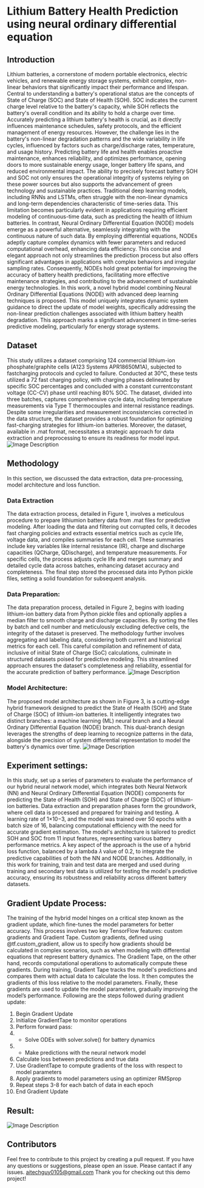 # Lithium Battery Health Prediction using neural ordinary differential equation

## Introduction
Lithium batteries, a cornerstone of modern portable electronics, electric vehicles, and renewable energy
storage systems, exhibit complex, non-linear behaviors that significantly impact their performance and
lifespan. Central to understanding a battery's operational status are the concepts of State of Charge (SOC)
and State of Health (SOH). SOC indicates the current charge level relative to the battery's capacity, while
SOH reflects the battery's overall condition and its ability to hold a charge over time. Accurately predicting
a lithium battery's health is crucial, as it directly influences maintenance schedules, safety protocols, and
the efficient management of energy resources. However, the challenge lies in the battery's non-linear
degradation patterns and the wide variability in life cycles, influenced by factors such as charge/discharge
rates, temperature, and usage history. Predicting battery life and health enables proactive maintenance,
enhances reliability, and optimizes performance, opening doors to more sustainable energy usage, longer
battery life spans, and reduced environmental impact. The ability to precisely forecast battery SOH and
SOC not only ensures the operational integrity of systems relying on these power sources but also
supports the advancement of green technology and sustainable practices.
Traditional deep learning models, including RNNs and LSTMs, often struggle with the non-linear dynamics
and long-term dependencies characteristic of time-series data. This limitation becomes particularly
evident in applications requiring efficient modeling of continuous-time data, such as predicting the health
of lithium batteries. In contrast, Neural Ordinary Differential Equation (NODE) models emerge as a
powerful alternative, seamlessly integrating with the continuous nature of such data. By employing
differential equations, NODEs adeptly capture complex dynamics with fewer parameters and reduced
computational overhead, enhancing data efficiency. This concise and elegant approach not only
streamlines the prediction process but also offers significant advantages in applications with complex
behaviors and irregular sampling rates. Consequently, NODEs hold great potential for improving the
accuracy of battery health predictions, facilitating more effective maintenance strategies, and
contributing to the advancement of sustainable energy technologies.
In this work, a novel hybrid model combining Neural Ordinary Differential Equations (NODE) with
advanced deep learning techniques is proposed. This model uniquely integrates dynamic system guidance
to direct the update of model weights, specifically addressing the non-linear prediction challenges
associated with lithium battery health degradation. This approach marks a significant advancement in
time-series predictive modeling, particularly for energy storage systems.
## Dataset
This study utilizes a dataset comprising 124 commercial lithium-ion phosphate/graphite cells
(A123 Systems APR18650M1A), subjected to fastcharging protocols and cycled to failure. Conducted
at 30°C, these tests utilized a 72 fast charging policy,
with charging phases delineated by specific SOC
percentages and concluded with a constant currentconstant voltage (CC-CV) phase until reaching 80%
SOC. The dataset, divided into three batches,
captures comprehensive cycle data, including
temperature measurements via Type T
thermocouples and internal resistance readings.
Despite some irregularities and measurement
inconsistencies corrected in the data structure, the
dataset provides a robust foundation for optimizing
fast-charging strategies for lithium-ion batteries.
Moreover, the dataset, available in .mat format,
necessitates a strategic approach for data extraction
and preprocessing to ensure its readiness for model
input.
![Image Description](./figure1.PNG)
## Methodology
In this section, we discussed the data extraction,
data pre-processing, model architecture and loss
function.
### Data Extraction
The data extraction process, detailed in Figure 1,
involves a meticulous procedure to prepare lithiumion battery data from .mat files for predictive
modeling. After loading the data and filtering out
corrupted cells, it decodes fast charging policies and
extracts essential metrics such as cycle life, voltage
data, and compiles summaries for each cell. These
summaries include key variables like internal
resistance (IR), charge and discharge capacities
(QCharge, QDischarge), and temperature
measurements. For specific cells, the process adjusts
cycle life and merges summary and detailed cycle
data across batches, enhancing dataset accuracy and
completeness. The final step stored the processed data into Python pickle files, setting a solid foundation
for subsequent analysis.
### Data Preparation:
The data preparation process, detailed in
Figure 2, begins with loading lithium-ion
battery data from Python pickle files and
optionally applies a median filter to smooth
charge and discharge capacities. By sorting
the files by batch and cell number and
meticulously excluding defective cells, the
integrity of the dataset is preserved. The
methodology further involves aggregating
and labeling data, considering both current
and historical metrics for each cell. This
careful compilation and refinement of data,
inclusive of initial State of Charge (SoC)
calculations, culminate in structured datasets
poised for predictive modeling. This
streamlined approach ensures the dataset's
completeness and reliability, essential for the
accurate prediction of battery performance.
![Image Description](figure2.PNG)
### Model Architecture:
The proposed model architecture as shown
in Figure 3, is a cutting-edge hybrid
framework designed to predict the State of
Health (SOH) and State of Charge (SOC) of
lithium-ion batteries. It intelligently
integrates two distinct branches: a machine
learning (ML) neural branch and a Neural
Ordinary Differential Equation (NODE)
branch. This dual-branch design leverages
the strengths of deep learning to recognize
patterns in the data, alongside the precision
of system differential representation to
model the battery's dynamics over time.
![Image Description](NODE.PNG)

## Experiment settings:
In this study, set up a series of parameters to evaluate the performance of our hybrid neural network
model, which integrates both Neural Network (NN) and Neural Ordinary Differential Equation (NODE)
components for predicting the State of Health (SOH) and State of Charge (SOC) of lithium-ion batteries.
Data extraction and preparation phases form the groundwork, where cell data is processed and prepared
for training and testing. A learning rate of 1×10−3, and the model was trained over 50 epochs with a batch
size of 16, balancing computational efficiency with the need for accurate gradient estimation. The model's
architecture is tailored to predict SOH and SOC from 11 input features, representing various battery
performance metrics. A key aspect of the approach is the use of a hybrid loss function, balanced by a
lambda 𝜆 value of 0.2, to integrate the predictive capabilities of both the NN and NODE branches.
Additionally, in this work for training, train and test data are merged and used during training and
secondary test data is utilized for testing the model's predictive accuracy, ensuring its robustness and
reliability across different battery datasets.
## Gradient Update Process:
The training of the hybrid model hinges on a critical step known as the gradient update, which fine-tunes
the model parameters for better accuracy. This process involves two key TensorFlow features: custom
gradients and Gradient Tape. Custom gradients, defined using @tf.custom_gradient, allow us to specify
how gradients should be calculated in complex scenarios, such as when modeling with differential
equations that represent battery dynamics. The Gradient Tape, on the other hand, records computational
operations to automatically compute these gradients.
During training, Gradient Tape tracks the model's predictions and compares them with actual data to
calculate the loss. It then computes the gradients of this loss relative to the model parameters. Finally,
these gradients are used to update the model parameters, gradually improving the model’s performance.
Following are the steps followed during gradient update:
1. Begin Gradient Update
2. Initialize GradientTape to monitor operations
3. Perform forward pass:
4. - Solve ODEs with solver.solve() for battery dynamics
5. - Make predictions with the neural network model
6. Calculate loss between predictions and true data
7. Use GradientTape to compute gradients of the loss with respect to model parameters
8. Apply gradients to model parameters using an optimizer RMSprop
9. Repeat steps 3-8 for each batch of data in each epoch
10. End Gradient Update
## Result:
![Image Description](result.PNG)

## Contributors

Feel free to contribute to this project by creating a pull request. If you have any questions or suggestions, please open an issue.
Please cantact if any issues. aitechguy0105@gmail.com
Thank you for checking out this demo project!